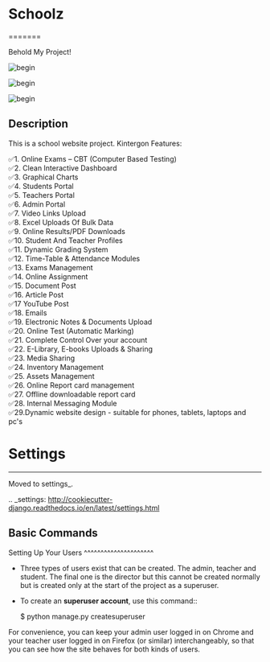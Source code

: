 # Schoolz
=======

Behold My Project!


![begin](https://img.shields.io/badge/built%20with-Cookiecutter%20Django-ff69b4.svg)

![begin](https://img.shields.io/badge/code%20style-black-000000.svg)

     
![begin](https://user-images.githubusercontent.com/76729273/184503410-7015bba1-d1fc-4a80-a266-1494f50f1d36.png)


Description
--------

This is a school website project. Kintergon Features:

✅1. Online Exams – CBT (Computer Based Testing) <br>
✅2. Clean Interactive Dashboard <br>
✅3. Graphical Charts <br>
✅4. Students Portal <br>
✅5. Teachers Portal <br>
✅6. Admin Portal <br>
✅7. Video Links Upload <br>
✅8. Excel Uploads Of Bulk Data <br>
✅9. Online Results/PDF Downloads <br>
✅10. Student And Teacher Profiles <br>
✅11. Dynamic Grading System <br>
✅12. Time-Table & Attendance Modules <br>
✅13. Exams Management <br>
✅14. Online Assignment <br>
✅15. Document Post <br>
✅16. Article Post <br>
✅17 YouTube Post <br>
✅18. Emails <br>
✅19. Electronic Notes & Documents Upload <br>
✅20. Online Test (Automatic Marking) <br>
✅21. Complete Control Over your account <br>
✅22. E-Library, E-books Uploads & Sharing <br>
✅23. Media Sharing <br>
✅24. Inventory Management <br>
✅25. Assets Management <br>
✅26. Online Report card management <br>
✅27. Offline downloadable report card <br>
✅28. Internal Messaging Module <br>
✅29.Dynamic website design - suitable for phones,  tablets, laptops and pc's <br>


# Settings
--------

Moved to settings_.

.. _settings: http://cookiecutter-django.readthedocs.io/en/latest/settings.html

Basic Commands
--------------

Setting Up Your Users
^^^^^^^^^^^^^^^^^^^^^

* Three types of users exist that can be created. The admin, teacher and student. The final one is the director but this cannot be created normally but is created only at the start of the project as a superuser.

* To create an **superuser account**, use this command::

    $ python manage.py createsuperuser

For convenience, you can keep your admin user logged in on Chrome and your teacher user logged in on Firefox (or similar) interchangeably, so that you can see how the site behaves for both kinds of users.

